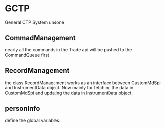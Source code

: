 # GCTP
General CTP System undone

## CommadManagement
nearly all the commands in the Trade api will be pushed to the CommandQueue first

## RecordManagement
the class RecordManagement works as an interface between CustomMdSpi and InstrumentData object.
Now mainly for fetching the data in CustomMdSpi and updating the data in InstrumentData object.

## personInfo
define the global variables.